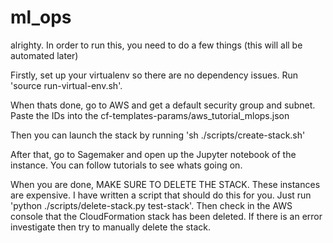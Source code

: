 # ml_ops

alrighty. In order to run this, you need to do a few things (this will all be automated later)

Firstly, set up your virtualenv so there are no dependency issues. Run 'source run-virtual-env.sh'.

When thats done, go to AWS and get a default security group and subnet. Paste the IDs into the cf-templates-params/aws_tutorial_mlops.json

Then you can launch the stack by running 'sh ./scripts/create-stack.sh'

After that, go to Sagemaker and open up the Jupyter notebook of the instance. You can follow tutorials to see whats going on.

When you are done, MAKE SURE TO DELETE THE STACK. These instances are expensive. I have written a script that should do this for you. Just run 'python ./scripts/delete-stack.py test-stack'. Then check in the AWS console that the CloudFormation stack has been deleted. If there is an error investigate then try to manually delete the stack.
